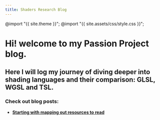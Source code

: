 ```yaml
---
title: Shaders Research Blog
---
```

@import "{{ site.theme }}";
@import "{{ site.assets/css/style.css }}";


# Hi! welcome to my Passion Project blog. 

## Here I will log my journey of diving deeper into shading languages and their comparison: **GLSL, WGSL and TSL**.

### Check out blog posts:

- [**Starting with mapping out resources to read**](./2025-01-06-start.md)
